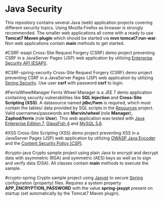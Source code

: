 Java Security
============
This repository contains several Java (web) application projects covering different security topics. Using Mozilla Firefox as browser is strongly recommended. The smaller web applications all come with a ready to use **Tomcat7 Maven plugin** which should be started via **mvn tomcat7:run-war**. Non web applications contain **main** methods to get started.

#CSRF-esapi
Cross-Site Request Forgery (CSRF) demo project preventing CSRF in a JavaServer Pages (JSP) web application by utilizing [Enterprise Security API (ESAPI)](https://www.owasp.org/index.php/Category:OWASP_Enterprise_Security_API).

#CSRF-spring-security
Cross-Site Request Forgery (CSRF) demo project preventing CSRF in a JavaServer Pages (JSP) web application by utilizing [Spring Security](http://projects.spring.io/spring-security). Use user **csrf** with password **csrf** to login.

#FerrisWheelManager
Ferris Wheel Manager is a JEE 7 demo application containing security vulnerabilities like **SQL Injection** and **Cross-Site Scripting (XSS)**. A datasource named **jdbc/fwm** is required, which must contain the tables/ data provided by SQL scripts in the [Resources](https://github.com/dschadow/JavaSecurity/tree/master/Resources/FerrisWheelManager) project. 
Valid usernames/passwords are **Marvin/wheel** (role **Manager**), **Zaphod/ferris** (role **User**).
This web application was tested with [Java Enterprise Edition 7](http://www.oracle.com/technetwork/java/javaee),  [GlassFish 4](https://glassfish.java.net) and [MySQL 5.6](http://dev.mysql.com).

#XSS
Cross-Site Scripting (XSS) demo project preventing XSS in a JavaServer Pages (JSP) web application by utilizing [OWASP Java Encoder](https://www.owasp.org/index.php/OWASP_Java_Encoder_Project) and the [Content Security Policy (CSP)](http://www.w3.org/TR/CSP).

#crypto-java
Crypto sample project using plain Java to encrypt and decrypt data with asymmetric (RSA) and symmetric (AES) keys as well as to sign and verify data (DSA). All classes contain **main** methods to execute the sample. 

#crypto-spring
Crypto sample project using [Jasypt](http://www.jasypt.org) to secure [Spring](http://spring.io) configuration (property) files. Requires a system property **APP_ENCRYPTION_PASSWORD** with the value **spring-jasypt** present on startup (set automatically by the Tomcat7 Maven plugin).
